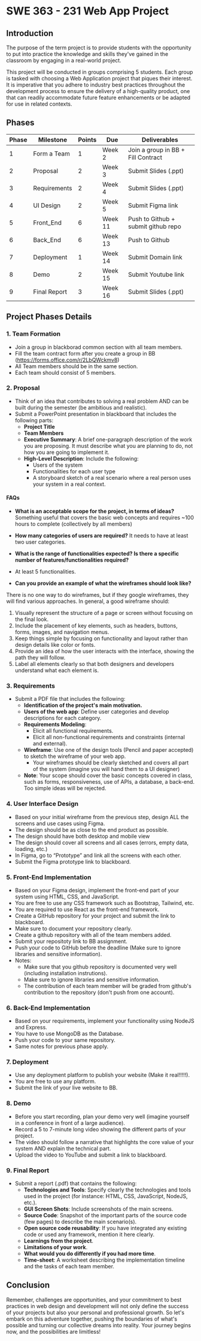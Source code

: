 # SWE 363 - 231 Web App Project

## Introduction

The purpose of the term project is to provide students with the opportunity to put into practice the knowledge and skills they've gained in the classroom by engaging in a real-world project.

This project will be conducted in groups comprising 5 students. Each group is tasked with choosing a Web Application project that piques their interest. It is imperative that you adhere to industry best practices throughout the development process to ensure the delivery of a high-quality product, one that can readily accommodate future feature enhancements or be adapted for use in related contexts.

## Phases

| Phase              | Milestone        | Points | Due    | Deliverables                           |
|--------------------|------------------|--------|--------|----------------------------------------|
| 1                  | Form a Team      | 1      | Week 2 | Join a group in BB + Fill Contract     |
| 2                  | Proposal         | 2      | Week 3 | Submit Slides (.ppt)                   |
| 3                  | Requirements     | 2      | Week 4 | Submit Slides (.ppt)                   |
| 4                  | UI Design        | 2      | Week 5 | Submit Figma link                      |
| 5                  | Front_End        | 6      | Week 11 | Push to Github + submit github repo    |
| 6                  | Back_End         | 6      | Week 13| Push to Github                         |
| 7                  | Deployment       | 1      | Week 14| Submit Domain link                     |
| 8                  | Demo             | 2      | Week 15| Submit Youtube link                    |
| 9                  | Final Report     | 3      | Week 16| Submit Slides (.ppt)                   |

## Project Phases Details

### 1. Team Formation
- Join a group in blackborad common section with all team members.
- Fill the team contract form after you create a group in BB (https://forms.office.com/r/2LbQWckmv8) 
- All Team members should be in the same section. 
- Each team should consist of 5 members. 
  
### 2. Proposal
- Think of an idea that contributes to solving a real problem AND can be built during the semester (be ambitious and realistic).
- Submit a PowerPoint presentation in blackboard that includes the following parts:
  - **Project Title**
  - **Team Members**
  - **Executive Summary**: A brief one-paragraph description of the work you are proposing. It must describe what you are planning to do, not how you are going to implement it.
  - **High-Level Description**: Include the following:
    - Users of the system
    - Functionalities for each user type
    - A storyboard sketch of a real scenario where a real person uses your system in a real context.
   
#### FAQs

- **What is an acceptable scope for the project, in terms of ideas?**
Something useful that covers the basic web concepts and requires ~100 hours to complete (collectively by all members)

- **How many categories of users are required?** It needs to have at least two user categories.

- **What is the range of functionalities expected? Is there a specific number of features/functionalities required?** 
- At least 5 functionalities.

- **Can you provide an example of what the wireframes should look like?**

There is no one way to do wireframes, but if they google wireframes, they will find various approaches. In general, a good wireframe should:

1. Visually represent the structure of a page or screen without focusing on the final look.
2. Include the placement of key elements, such as headers, buttons, forms, images, and navigation menus.
3. Keep things simple by focusing on functionality and layout rather than design details like color or fonts.
4. Provide an idea of how the user interacts with the interface, showing the path they will follow.
5. Label all elements clearly so that both designers and developers understand what each element is.


### 3. Requirements
- Submit a PDF file that includes the following:
  - **Identification of the project's main motivation.**
  - **Users of the web app**: Define user categories and develop descriptions for each category.
  - **Requirements Modeling**:
    - Elicit all functional requirements.
    - Elicit all non-functional requirements and constraints (internal and external).
  - **Wireframe**: Use one of the design tools (Pencil and paper accepted) to sketch the wireframe of your web app.
    - Your wireframes should be clearly sketched and covers all part of the system (imagine you will hand them to a UI designer)
  - **Note**: Your scope should cover the basic concepts covered in class, such as forms, responsiveness, use of APIs, a database, a back-end. Too simple ideas will be rejected.

### 4. User Interface Design
- Based on your initial wireframe from the previous step, design ALL the screens and use cases using Figma.
- The design should be as close to the end product as possible.
- The design should have both desktop and mobile view
- The design should cover all screens and all cases (errors, empty data, loading, etc.)
- In Figma, go to “Prototype” and link all the screens with each other.
- Submit the Figma prototype link to blackboard.

### 5. Front-End Implementation
- Based on your Figma design, implement the front-end part of your system using HTML, CSS, and JavaScript.
- You are free to use any CSS framework such as Bootstrap, Tailwind, etc.
- You are required to use React as the front-end framework.
- Create a GitHub repository for your project and submit the link to blackboard.
- Make sure to document your repository clearly.
- Create a github repository with all of the team members added.
- Submit your repositoty link to BB assignment.
- Push your code to GitHub before the deadline (Make sure to ignore libraries and sensitive information).
- Notes:
  - Make sure that you github repository is documented very well (including installation instrutions).
  - Make sure to ignore libraries and sensitive information.
  - The contribution of each team member will be graded from github's contribution to the repository (don't push from one account).


### 6. Back-End Implementation
- Based on your requirements, implement your functionality using NodeJS and Express.
- You have to use MongoDB as the Database. 
- Push your code to your same repository.
- Same notes for previous phase apply.

### 7. Deployment
- Use any deployment platform to publish your website (Make it real!!!!!).
- You are free to use any platform.
- Submit the link of your live website to BB.

### 8. Demo
- Before you start recording, plan your demo very well (imagine yourself in a conference in front of a large audience).
- Record a 5 to 7-minute long video showing the different parts of your project.
- The video should follow a narrative that highlights the core value of your system AND explain the technical part.
- Upload the video to YouTube and submit a link to blackboard.

### 9. Final Report
- Submit a report (.pdf) that contains the following:
  - **Technologies and Tools**: Specify clearly the technologies and tools used in the project (for instance: HTML, CSS, JavaScript, NodeJS, etc.).
  - **GUI Screen Shots**: Include screenshots of the main screens.
  - **Source Code**: Snapshot of the important parts of the source code (few pages) to describe the main scenario(s).
  - **Open source code reusability**: If you have integrated any existing code or used any framework, mention it here clearly.
  - **Learnings from the project**.
  - **Limitations of your work**.
  - **What would you do differently if you had more time**.
  - **Time-sheet**: A worksheet describing the implementation timeline and the tasks of each team member.

## Conclusion

Remember, challenges are opportunities, and your commitment to best practices in web design and development will not only define the success of your projects but also your personal and professional growth. So let's embark on this adventure together, pushing the boundaries of what's possible and turning our collective dreams into reality. Your journey begins now, and the possibilities are limitless!
